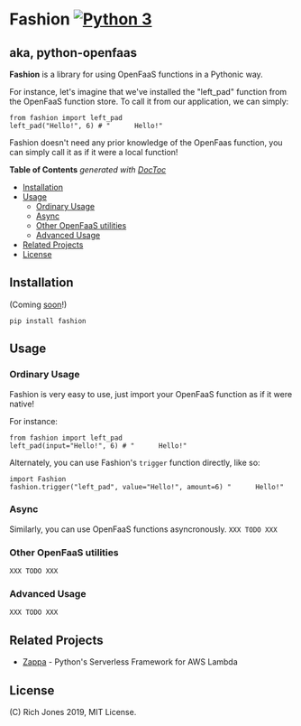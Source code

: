 # Fashion [![Python 3](https://img.shields.io/badge/Python-3-brightgreen.svg)](https://github.com/Miserlou/Fashion)
## aka, python-openfaas

**Fashion** is a library for using OpenFaaS functions in a Pythonic way.

For instance, let's imagine that we've installed the "left_pad" function from the OpenFaaS function store. To call it from our application, we can simply:

```
from fashion import left_pad
left_pad("Hello!", 6) # "      Hello!"
```

Fashion doesn't need any prior knowledge of the OpenFaas function, you can simply call it as if it were a local function!

<!-- START doctoc generated TOC please keep comment here to allow auto update -->
<!-- DON'T EDIT THIS SECTION, INSTEAD RE-RUN doctoc TO UPDATE -->
**Table of Contents**  *generated with [DocToc](https://github.com/thlorenz/doctoc)*

- [Installation](#installation)
- [Usage](#usage)
  - [Ordinary Usage](#ordinary-usage)
  - [Async](#async)
  - [Other OpenFaaS utilities](#other-openfaas-utilities)
  - [Advanced Usage](#advanced-usage)
- [Related Projects](#related-projects)
- [License](#license)

<!-- END doctoc generated TOC please keep comment here to allow auto update -->

## Installation

(Coming [soon](https://github.com/pypa/warehouse/issues/6725)!)
```
pip install fashion
```

## Usage

### Ordinary Usage

Fashion is very easy to use, just import your OpenFaaS function as if it were native!

For instance:
```
from fashion import left_pad
left_pad(input="Hello!", 6) # "      Hello!"
```

Alternately, you can use Fashion's `trigger` function directly, like so:

```
import Fashion
fashion.trigger("left_pad", value="Hello!", amount=6) "      Hello!"
```

### Async
Similarly, you can use OpenFaaS functions asyncronously.
`XXX TODO XXX`

### Other OpenFaaS utilities
`XXX TODO XXX`

### Advanced Usage
`XXX TODO XXX`

## Related Projects
 * [Zappa](https://github.com/Miserlou/Zappa) - Python's Serverless Framework for AWS Lambda

## License

(C) Rich Jones 2019, MIT License.